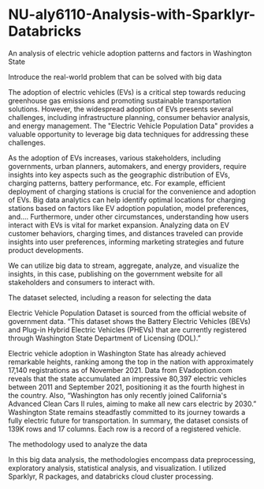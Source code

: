 # NU-aly6110-Analysis-with-Sparklyr-Databricks
An analysis of electric vehicle adoption patterns and factors in Washington State

Introduce the real-world problem that can be solved with big data

The adoption of electric vehicles (EVs) is a critical step towards reducing greenhouse gas emissions and promoting sustainable transportation solutions. However, the widespread adoption of EVs presents several challenges, including infrastructure planning, consumer behavior analysis, and energy management. The "Electric Vehicle Population Data" provides a valuable opportunity to leverage big data techniques for addressing these challenges.

As the adoption of EVs increases, various stakeholders, including governments, urban planners, automakers, and energy providers, require insights into key aspects such as the geographic distribution of EVs, charging patterns, battery performance, etc. For example, efficient deployment of charging stations is crucial for the convenience and adoption of EVs. Big data analytics can help identify optimal locations for charging stations based on factors like EV adoption population, model preferences, and.... Furthermore, under other circumstances, understanding how users interact with EVs is vital for market expansion. Analyzing data on EV customer behaviors, charging times, and distances traveled can provide insights into user preferences, informing marketing strategies and future product developments.

We can utilize big data to stream, aggregate, analyze, and visualize the insights, in this case, publishing on the government website for all stakeholders and consumers to interact with.

The dataset selected, including a reason for selecting the data

Electric Vehicle Population Dataset is sourced from the official website of government data. “This dataset shows the Battery Electric Vehicles (BEVs) and Plug-in Hybrid Electric Vehicles (PHEVs) that are currently registered through Washington State Department of Licensing (DOL).”

Electric vehicle adoption in Washington State has already achieved remarkable heights, ranking among the top in the nation with approximately 17,140 registrations as of November 2021. Data from EVadoption.com reveals that the state accumulated an impressive 80,397 electric vehicles between 2011 and September 2021, positioning it as the fourth highest in the country. Also, “Washington has only recently joined California's Advanced Clean Cars II rules, aiming to make all new cars electric by 2030.” Washington State remains steadfastly committed to its journey towards a fully electric future for transportation. In summary, the dataset consists of 139K rows and 17 columns. Each row is a record of a registered vehicle.

The methodology used to analyze the data

In this big data analysis, the methodologies encompass data preprocessing, exploratory analysis, statistical analysis, and visualization. I utilized Sparklyr, R packages, and databricks cloud cluster processing.
